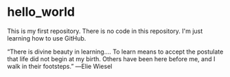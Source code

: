 # hello_world
This is my first repository. There is no code in this repository. I'm just learning how to use GitHub.

“There is divine beauty in learning…. To learn means to accept the postulate that life did not begin at my birth. Others have been here before me, and I walk in their footsteps.” ―Elie Wiesel
